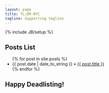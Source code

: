 ```yaml
---
layout: page
title: TL;DR-NYC
tagline: Supporting tagline
---
```

{% include JB/setup %}

## Posts List

<ul class="posts">
  {% for post in site.posts %}
    <li><span>{{ post.date | date_to_string }}</span> &raquo; <a href="{{ BASE_PATH }}{{ post.url }}">{{ post.title }}</a></li>
  {% endfor %}
</ul>

## Happy Deadlisting!


